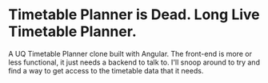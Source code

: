 # Timetable Planner is Dead. Long Live Timetable Planner.
A UQ Timetable Planner clone built with Angular. The front-end is more or less functional, it just needs a backend to talk to. I'll snoop around to try and find a way to get access to the timetable data that it needs.

